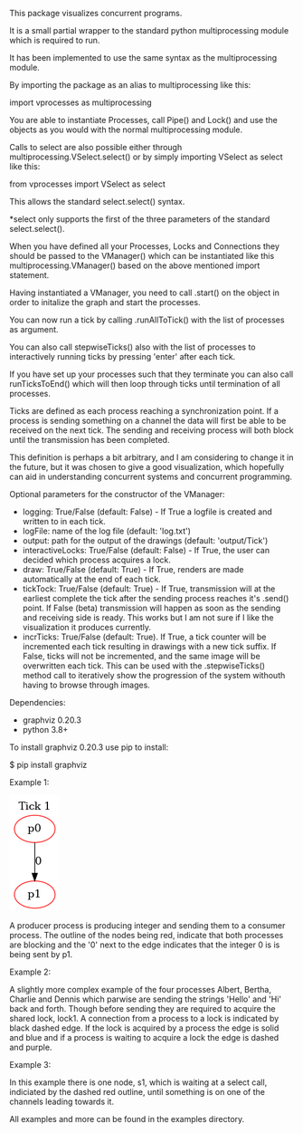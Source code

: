 This package visualizes concurrent programs.  

It is a small partial wrapper to the standard python multiprocessing module which is required to run.

It has been implemented to use the same syntax as the multiprocessing module.

By importing the package as an alias to multiprocessing like this:

import vprocesses as multiprocessing

You are able to instantiate Processes, call Pipe() and Lock() and use the objects as you would with the normal multiprocessing module.

Calls to select are also possible either through multiprocessing.VSelect.select() or by simply importing VSelect as select like this:

from vprocesses import VSelect as select

This allows the standard select.select() syntax.

*select only supports the first of the three parameters of the standard select.select().

When you have defined all your Processes, Locks and Connections they should be passed to the VManager() which can be instantiated like this multiprocessing.VManager() based on the above mentioned import statement.

Having instantiated a VManager, you need to call .start() on the object in order to initalize the graph and start the processes.

You can now run a tick by calling .runAllToTick() with the list of processes as argument.

You can also call stepwiseTicks() also with the list of processes to interactively running ticks by pressing 'enter' after each tick.

If you have set up your processes such that they terminate you can also call runTicksToEnd() which will then loop through ticks until termination of all processes.

Ticks are defined as each process reaching a synchronization point. If a process is sending something on a channel the data will first be able to be received on the next tick. The sending and receiving process will both block until the transmission has been completed.

This definition is perhaps a bit arbitrary, and I am considering to change it in the future, but it was chosen to give a good visualization, which hopefully can aid in understanding concurrent systems and concurrent programming.

Optional parameters for the constructor of the VManager:
 - logging: True/False (default: False) - If True a logfile is created and written to in each tick.
 - logFile: name of the log file (default: 'log.txt')
 - output: path for the output of the drawings (default: 'output/Tick')
 - interactiveLocks: True/False (default: False) - If True, the user can decided which process acquires a lock.
 - draw: True/False (default: True) - If True, renders are made automatically at the end of each tick.
 - tickTock: True/False (default: True) - If True, transmission will at the earliest complete the tick after the sending process reaches it's .send() point. If False (beta) transmission will happen as soon as the sending and receiving side is ready. This works but I am not sure if I like the visualization it produces currently.
 - incrTicks: True/False (default: True). If True, a tick counter will be incremented each tick resulting in drawings with a new tick suffix. If False, ticks will not be incremented, and the same image will be overwritten each tick. This can be used with the .stepwiseTicks() method call to iteratively show the progression of the system withouth having to browse through images.

Dependencies:

- graphviz 0.20.3 
- python 3.8+

To install graphviz 0.20.3 use pip to install:

$ pip install graphviz

Example 1:

![alt text](https://github.com/kbobkpop/vprocesses/blob/master/vprocesses/producerConsumerTest/Tick_1.png?raw=true)

A producer process is producing integer and sending them to a consumer process. The outline of the nodes being red, indicate that both processes are blocking and the '0' next to the edge indicates that the integer 0 is is being sent by p1. 

Example 2:

A slightly more complex example of the four processes Albert, Bertha, Charlie and Dennis which parwise are sending the strings 'Hello' and 'Hi' back and forth. Though before sending they are required to acquire the shared lock, lock1. A connection from a process to a lock is indicated by black dashed edge. If the lock is acquired by a process the edge is solid and blue and if a process is waiting to acquire a lock the edge is dashed and purple.

Example 3:

In this example there is one node, s1, which is waiting at a select call, indiciated by the dashed red outline, until something is on one of the channels leading towards it.

All examples and more can be found in the examples directory.
